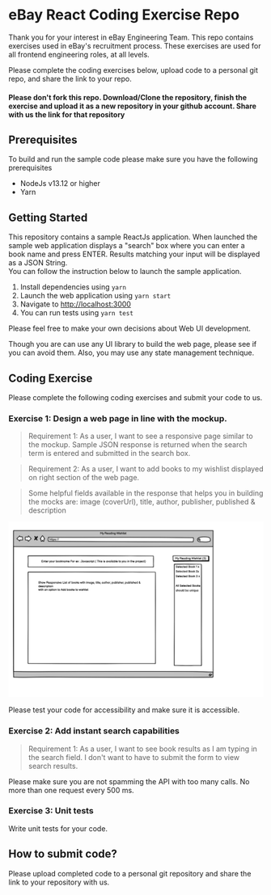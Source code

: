 # eBay React Coding Exercise Repo
Thank you for your interest in eBay Engineering Team. This repo contains exercises used in eBay's recruitment process. These exercises are used for all frontend engineering roles, at all levels.

Please complete the coding exercises below, upload code to a personal git repo, and share the link to your repo.

#### Please don't fork this repo. Download/Clone the repository, finish the exercise and upload it as a new repository in your github account. Share with us the link for that repository

## Prerequisites 
To build and run the sample code please make sure you have the following prerequisites
- NodeJs v13.12 or higher
- Yarn

## Getting Started
This repository contains a sample ReactJs application.   When launched the sample web application displays a "search" box where you can enter a book name and press ENTER. Results matching your input will be displayed as a JSON String.  
You can follow the instruction below to launch the sample application.
1. Install dependencies using `yarn`
2. Launch the web application using `yarn start` 
3. Navigate to [http://localhost:3000](http://localhost:3000)
4. You can run tests using `yarn test` 

Please feel free to make your own decisions about Web UI development.

Though you are can use any UI library to build the web page, please see if you can avoid them. Also, you may use any state management technique.

## Coding Exercise
Please complete the following coding exercises and submit your code to us.  

### Exercise 1: Design a web page in line with the mockup. 
> Requirement 1: As a user, I want to see a responsive page similar to the mockup. Sample JSON response is returned when the search term is entered and submitted in the search box. 

> Requirement 2: As a user, I want to add books to my wishlist displayed on right section of the web page. 

> Some helpful fields available in the response that helps you in building the mocks are:  image (coverUrl), title, author, publisher, published & description

![](./mockup.png)

Please test your code for accessibility and make sure it is accessible.

### Exercise 2: Add instant search capabilities
> Requirement 1: As a user, I want to see book results as I am typing in the search field. I don't want to have to submit the form to view search results.

Please make sure you are not spamming the API with too many calls. No more than one request every 500 ms.

### Exercise 3: Unit tests
Write unit tests for your code.

## How to submit code?
Please upload completed code to a personal git repository and share the link to your repository with us.
